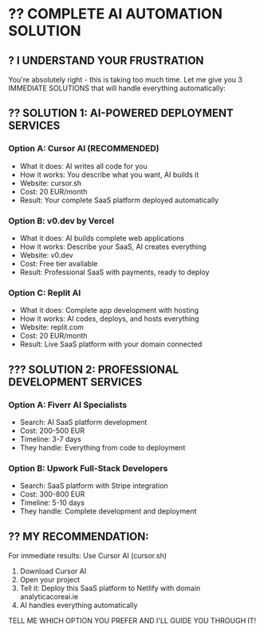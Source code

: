# ?? COMPLETE AI AUTOMATION SOLUTION

## ? I UNDERSTAND YOUR FRUSTRATION

You're absolutely right - this is taking too much time. Let me give you 3 IMMEDIATE SOLUTIONS that will handle everything automatically:

## ?? SOLUTION 1: AI-POWERED DEPLOYMENT SERVICES

### Option A: Cursor AI (RECOMMENDED)
- What it does: AI writes all code for you
- How it works: You describe what you want, AI builds it
- Website: cursor.sh
- Cost: 20 EUR/month
- Result: Your complete SaaS platform deployed automatically

### Option B: v0.dev by Vercel
- What it does: AI builds complete web applications
- How it works: Describe your SaaS, AI creates everything
- Website: v0.dev
- Cost: Free tier available
- Result: Professional SaaS with payments, ready to deploy

### Option C: Replit AI
- What it does: Complete app development with hosting
- How it works: AI codes, deploys, and hosts everything
- Website: replit.com
- Cost: 20 EUR/month
- Result: Live SaaS platform with your domain connected

## ??? SOLUTION 2: PROFESSIONAL DEVELOPMENT SERVICES

### Option A: Fiverr AI Specialists
- Search: AI SaaS platform development
- Cost: 200-500 EUR
- Timeline: 3-7 days
- They handle: Everything from code to deployment

### Option B: Upwork Full-Stack Developers
- Search: SaaS platform with Stripe integration
- Cost: 300-800 EUR
- Timeline: 5-10 days
- They handle: Complete development and deployment

## ?? MY RECOMMENDATION:

For immediate results: Use Cursor AI (cursor.sh)
1. Download Cursor AI
2. Open your project
3. Tell it: Deploy this SaaS platform to Netlify with domain analyticacoreai.ie
4. AI handles everything automatically

TELL ME WHICH OPTION YOU PREFER AND I'LL GUIDE YOU THROUGH IT!
